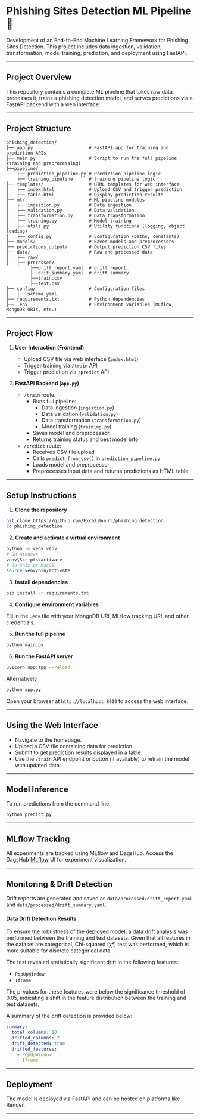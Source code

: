 # Phishing Sites Detection ML Pipeline 🧠

Development of an End-to-End Machine Learning Framework for Phishing Sites Detection. This project includes data ingestion, validation, transformation, model training, prediction, and deployment using FastAPI.

---

## Project Overview

This repository contains a complete ML pipeline that takes raw data, processes it, trains a phishing detection model, and serves predictions via a FastAPI backend with a web interface.

---

## Project Structure

```
phishing_detection/
├── app.py                     # FastAPI app for training and prediction APIs
├── main.py                    # Script to run the full pipeline (training and preprocessing)
├──pipeline/
    ├── prediction_pipeline.py # Prediction pipeline logic
    ├── training_pipeline      # training pipeline logic
├── templates/                 # HTML templates for web interface
│   ├── index.html             # Upload CSV and trigger prediction
│   ├── table.html             # Display prediction results
├── ml/                        # ML pipeline modules
│   ├── ingestion.py           # Data ingestion
│   ├── validation.py          # Data validation
│   ├── transformation.py      # Data transformation
│   ├── training.py            # Model training
│   ├── utils.py               # Utility functions (logging, object loading)
│   ├── config.py              # Configuration (paths, constants)
├── models/                    # Saved models and preprocessors
├── predictions_output/        # Output prediction CSV files
├── data/                      # Raw and processed data
│   ├── raw/
│   ├── processed/
         ├──drift_report.yaml  # drift report
         ├──drif_summary.yaml  # drift summary 
         ├──train.csv
         ├──test.csv
├── config/                    # Configuration files
│   ├── schema.yaml
├── requirements.txt           # Python dependencies
├── .env                       # Environment variables (MLflow, MongoDB URIs, etc.)
```

---

## Project Flow

1. **User Interaction (Frontend)**
   - Upload CSV file via web interface (`index.html`)
   - Trigger training via `/train` API
   - Trigger prediction via `/predict` API

3. **FastAPI Backend (`app.py`)**
   - `/train` route:
     - Runs full pipeline:
       - Data ingestion (`ingestion.py`)
       - Data validation (`validation.py`)
       - Data transformation (`transformation.py`)
       - Model training (`training.py`)
     - Saves model and preprocessor
     - Returns training status and best model info
   - `/predict` route:
     - Receives CSV file upload
     - Calls `predict_from_csv()` in `prediction_pipeline.py`
     - Loads model and preprocessor
     - Preprocesses input data and returns predictions as HTML table

---

## Setup Instructions

1. **Clone the repository**

```bash
git clone https://github.com/Excalibuurr/phishing_detection
cd phishing_detection
```

2. **Create and activate a virtual environment**

```bash
python -m venv venv
# On Windows
venv\Scripts\activate
# On Unix or MacOS
source venv/bin/activate
```

3. **Install dependencies**

```bash
pip install -r requirements.txt
```

4. **Configure environment variables**

Fill in the `.env` file with your MongoDB URI, MLflow tracking URI, and other credentials.

5. **Run the full pipeline**

```bash
python main.py
```

6. **Run the FastAPI server**

```bash
uvicorn app:app --reload
```
Alternatively
```bash
python app.py
```
Open your browser at `http://localhost:8000` to access the web interface.

---

## Using the Web Interface

- Navigate to the homepage.
- Upload a CSV file containing data for prediction.
- Submit to get prediction results displayed in a table.
- Use the `/train` API endpoint or button (if available) to retrain the model with updated data.

---

## Model Inference

To run predictions from the command line:

```bash
python predict.py
```

---

## MLflow Tracking

All experiments are tracked using MLflow and DagsHub. Access the DagsHub [MLflow](https://dagshub.com/Excalibuurr/phishing_detection.mlflow/#/experiments/1?searchFilter=&orderByKey=attributes.start_time&orderByAsc=false&startTime=ALL&lifecycleFilter=Active&modelVersionFilter=All+Runs&datasetsFilter=W10%3D) UI for experiment visualization.

---

## Monitoring & Drift Detection

Drift reports are generated and saved as `data/processed/drift_report.yaml` and `data/processed/drift_summary.yaml`.
#### Data Drift Detection Results

To ensure the robustness of the deployed model, a data drift analysis was performed between the training and test datasets. Given that all features in the dataset are categorical, Chi-squared (χ²) test was performed, which is more suitable for discrete categorical data.

The test revealed statistically significant drift in the following features:

- `PopUpWindow`
- `Iframe`

The p-values for these features were below the significance threshold of 0.05, indicating a shift in the feature distribution between the training and test datasets.

A summary of the drift detection is provided below:

```yaml
summary:
  total_columns: 10
  drifted_columns: 2
  drift_detected: true
  drifted_features:
    - PopUpWindow
    - Iframe
```

---

## Deployment

The model is deployed via FastAPI and can be hosted on platforms like Render.

---
